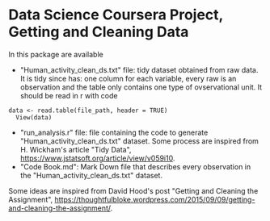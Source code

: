 # Data Science Coursera Project, Getting and Cleaning Data

In this package are available
  - "Human_activity_clean_ds.txt" file: tidy dataset obtained from raw data. It is tidy since has: one column for each variable, every raw is an observation and the table only contains one type of ovservational unit.  It should be read in r with code
  ```
  data <- read.table(file_path, header = TRUE) 
    View(data)
  ```
  - "run_analysis.r" file: file containing the code to generate "Human_activity_clean_ds.txt" dataset. Some process are inspired from H. Wickham's article "Tidy Data", https://www.jstatsoft.org/article/view/v059i10.  
  - "Code Book.md": Mark Down file that describes every observation in the "Human_activity_clean_ds.txt" dataset.  

  Some ideas are inspired from David Hood's post "Getting and Cleaning the Assignment", https://thoughtfulbloke.wordpress.com/2015/09/09/getting-and-cleaning-the-assignment/.  
